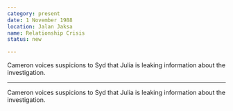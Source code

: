 ```yaml
---
category: present
date: 1 November 1988
location: Jalan Jaksa
name: Relationship Crisis
status: new

---
```

Cameron voices suspicions to Syd that Julia is leaking information about the investigation.

------

Cameron voices suspicions to Syd that Julia is leaking information about the investigation. 